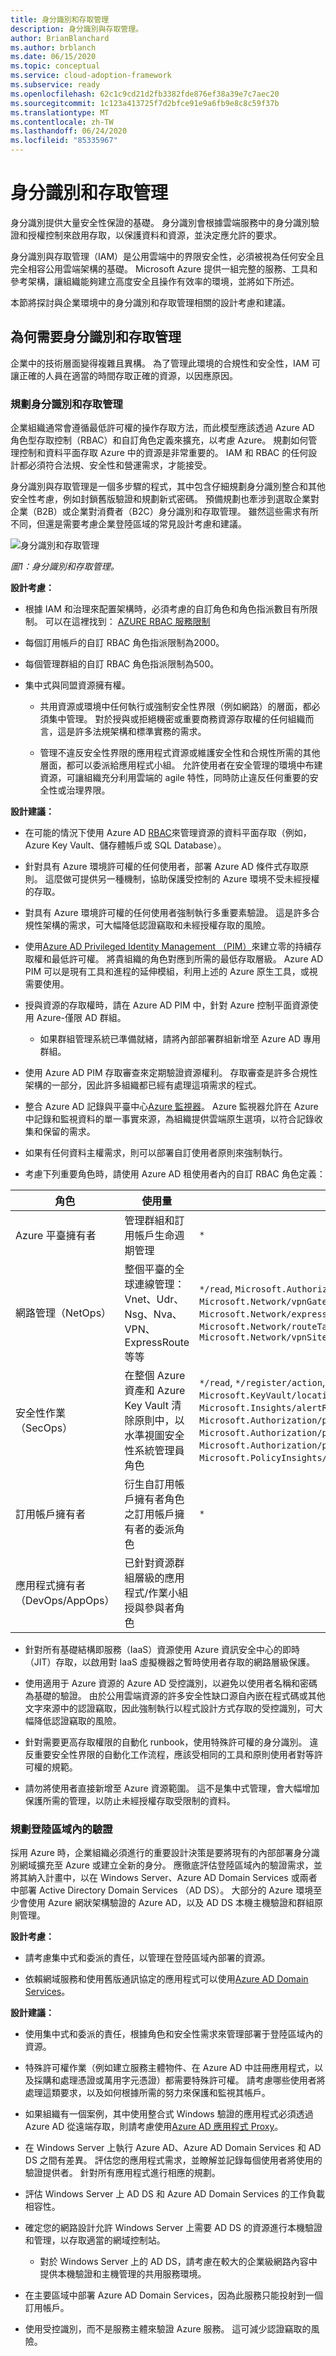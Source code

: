 ```yaml
---
title: 身分識別和存取管理
description: 身分識別與存取管理。
author: BrianBlanchard
ms.author: brblanch
ms.date: 06/15/2020
ms.topic: conceptual
ms.service: cloud-adoption-framework
ms.subservice: ready
ms.openlocfilehash: 62c1c9cd21d2fb3382fde876ef38a39e7c7aec20
ms.sourcegitcommit: 1c123a413725f7d2bfce91e9a6fb9e8c8c59f37b
ms.translationtype: MT
ms.contentlocale: zh-TW
ms.lasthandoff: 06/24/2020
ms.locfileid: "85335967"
---
```

# <a name="identity-and-access-management"></a>身分識別和存取管理

身分識別提供大量安全性保證的基礎。 身分識別會根據雲端服務中的身分識別驗證和授權控制來啟用存取，以保護資料和資源，並決定應允許的要求。

身分識別與存取管理（IAM）是公用雲端中的界限安全性，必須被視為任何安全且完全相容公用雲端架構的基礎。 Microsoft Azure 提供一組完整的服務、工具和參考架構，讓組織能夠建立高度安全且操作有效率的環境，並將如下所述。

本節將探討與企業環境中的身分識別和存取管理相關的設計考慮和建議。

## <a name="why-we-need-identity-and-access-management"></a>為何需要身分識別和存取管理

企業中的技術層面變得複雜且異構。 為了管理此環境的合規性和安全性，IAM 可讓正確的人員在適當的時間存取正確的資源，以因應原因。

### <a name="planning-for-identity-and-access-management"></a>規劃身分識別和存取管理

企業組織通常會遵循最低許可權的操作存取方法，而此模型應該透過 Azure AD 角色型存取控制（RBAC）和自訂角色定義來擴充，以考慮 Azure。 規劃如何管理控制和資料平面存取 Azure 中的資源是非常重要的。 IAM 和 RBAC 的任何設計都必須符合法規、安全性和營運需求，才能接受。

身分識別與存取管理是一個多步驟的程式，其中包含仔細規劃身分識別整合和其他安全性考慮，例如封鎖舊版驗證和規劃新式密碼。 預備規劃也牽涉到選取企業對企業（B2B）或企業對消費者（B2C）身分識別和存取管理。 雖然這些需求有所不同，但還是需要考慮企業登陸區域的常見設計考慮和建議。

![身分識別和存取管理](./media/iam.png)

_圖1：身分識別和存取管理。_

**設計考慮：**

- 根據 IAM 和治理來配置架構時，必須考慮的自訂角色和角色指派數目有所限制。 可以在這裡找到： [AZURE RBAC 服務限制](https://docs.microsoft.com/azure/azure-resource-manager/management/azure-subscription-service-limits#role-based-access-control-limits)
- 每個訂用帳戶的自訂 RBAC 角色指派限制為2000。

- 每個管理群組的自訂 RBAC 角色指派限制為500。

- 集中式與同盟資源擁有權。

  - 共用資源或環境中任何執行或強制安全性界限（例如網路）的層面，都必須集中管理。 對於授與或拒絕機密或重要商務資源存取權的任何組織而言，這是許多法規架構和標準實務的需求。

  - 管理不違反安全性界限的應用程式資源或維護安全性和合規性所需的其他層面，都可以委派給應用程式小組。 允許使用者在安全管理的環境中布建資源，可讓組織充分利用雲端的 agile 特性，同時防止違反任何重要的安全性或治理界限。

<!-- docsTest:ignore Azure-AD-only Azure-AD-managed NetOps SecOps AppOps -->

**設計建議：**

- 在可能的情況下使用 Azure AD [RBAC](https://docs.microsoft.com/azure/role-based-access-control/overview)來管理資源的資料平面存取（例如，Azure Key Vault、儲存體帳戶或 SQL Database）。

- 針對具有 Azure 環境許可權的任何使用者，部署 Azure AD 條件式存取原則。 這麼做可提供另一種機制，協助保護受控制的 Azure 環境不受未經授權的存取。

- 對具有 Azure 環境許可權的任何使用者強制執行多重要素驗證。 這是許多合規性架構的需求，可大幅降低認證竊取和未經授權存取的風險。

- 使用[Azure AD Privileged Identity Management （PIM）](https://docs.microsoft.com/azure/active-directory/privileged-identity-management/pim-configure)來建立零的持續存取權和最低許可權。 將貴組織的角色對應到所需的最低存取層級。 Azure AD PIM 可以是現有工具和進程的延伸模組，利用上述的 Azure 原生工具，或視需要使用。

- 授與資源的存取權時，請在 Azure AD PIM 中，針對 Azure 控制平面資源使用 Azure-僅限 AD 群組。

  - 如果群組管理系統已準備就緒，請將內部部署群組新增至 Azure AD 專用群組。

- 使用 Azure AD PIM 存取審查來定期驗證資源權利。 存取審查是許多合規性架構的一部分，因此許多組織都已經有處理這項需求的程式。

- 整合 Azure AD 記錄與平臺中心[Azure 監視器](https://docs.microsoft.com/azure/active-directory/reports-monitoring/concept-activity-logs-azure-monitor)。 Azure 監視器允許在 Azure 中記錄和監視資料的單一事實來源，為組織提供雲端原生選項，以符合記錄收集和保留的需求。

- 如果有任何資料主權需求，則可以部署自訂使用者原則來強制執行。

- 考慮下列重要角色時，請使用 Azure AD 租使用者內的自訂 RBAC 角色定義：

| 角色 | 使用量 | 動作 | 沒有動作 |
|---|---|---|---|
| Azure 平臺擁有者               | 管理群組和訂用帳戶生命週期管理                                                           | `*`                                                                                                                                                                                                                  |                                                                                                                                                                                         |
| 網路管理（NetOps）        | 整個平臺的全球連線管理： Vnet、Udr、Nsg、Nva、VPN、ExpressRoute 等等            | `*/read`, `Microsoft.Authorization/*/write`, `Microsoft.Network/vpnGateways/*`, `Microsoft.Network/expressRouteCircuits/*`, `Microsoft.Network/routeTables/write`, `Microsoft.Network/vpnSites/*`                              |                                                                                                                                                                               |
| 安全性作業（SecOps）       | 在整個 Azure 資產和 Azure Key Vault 清除原則中，以水準視圖安全性系統管理員角色 | `*/read`, `*/register/action`, `Microsoft.KeyVault/locations/deletedVaults/purge/action`, `Microsoft.Insights/alertRules/*`, `Microsoft.Authorization/policyDefinitions/*`, `Microsoft.Authorization/policyAssignments/*`, `Microsoft.Authorization/policySetDefinitions/*`, `Microsoft.PolicyInsights/*`, `Microsoft.Security/*` |                                                                            |
| 訂用帳戶擁有者                 | 衍生自訂用帳戶擁有者角色之訂用帳戶擁有者的委派角色                                       | `*`                                                                                                                                                                                                                  | `Microsoft.Authorization/*/write`, `Microsoft.Network/vpnGateways/*`, `Microsoft.Network/expressRouteCircuits/*`, `Microsoft.Network/routeTables/write`, `Microsoft.Network/vpnSites/*` |
| 應用程式擁有者（DevOps/AppOps） | 已針對資源群組層級的應用程式/作業小組授與參與者角色                                 |                                                                                                                                                                                                                    | `Microsoft.Network/publicIPAddresses/write`, `Microsoft.Network/virtualNetworks/write`, `Microsoft.KeyVault/locations/deletedVaults/purge/action`                                         |

- 針對所有基礎結構即服務（IaaS）資源使用 Azure 資訊安全中心的即時（JIT）存取，以啟用對 IaaS 虛擬機器之暫時使用者存取的網路層級保護。

- 使用適用于 Azure 資源的 Azure AD 受控識別，以避免以使用者名稱和密碼為基礎的驗證。 由於公用雲端資源的許多安全性缺口源自內嵌在程式碼或其他文字來源中的認證竊取，因此強制執行以程式設計方式存取的受控識別，可大幅降低認證竊取的風險。

- 針對需要更高存取權限的自動化 runbook，使用特殊許可權的身分識別。 違反重要安全性界限的自動化工作流程，應該受相同的工具和原則使用者對等許可權的規範。

- 請勿將使用者直接新增至 Azure 資源範圍。 這不是集中式管理，會大幅增加保護所需的管理，以防止未經授權存取受限制的資料。

### <a name="planning-for-authentication-inside-a-landing-zone"></a>規劃登陸區域內的驗證

採用 Azure 時，企業組織必須進行的重要設計決策是要將現有的內部部署身分識別網域擴充至 Azure 或建立全新的身分。 應徹底評估登陸區域內的驗證需求，並將其納入計畫中，以在 Windows Server、Azure AD Domain Services 或兩者中部署 Active Directory Domain Services （AD DS）。 大部分的 Azure 環境至少會使用 Azure 網狀架構驗證的 Azure AD，以及 AD DS 本機主機驗證和群組原則管理。

**設計考慮：**

- 請考慮集中式和委派的責任，以管理在登陸區域內部署的資源。

- 依賴網域服務和使用舊版通訊協定的應用程式可以使用[Azure AD Domain Services](https://docs.microsoft.com/azure/active-directory-domain-services)。

**設計建議：**

- 使用集中式和委派的責任，根據角色和安全性需求來管理部署于登陸區域內的資源。

- 特殊許可權作業（例如建立服務主體物件、在 Azure AD 中註冊應用程式，以及採購和處理憑證或萬用字元憑證）都需要特殊許可權。 請考慮哪些使用者將處理這類要求，以及如何根據所需的努力來保護和監視其帳戶。

- 如果組織有一個案例，其中使用整合式 Windows 驗證的應用程式必須透過 Azure AD 從遠端存取，則請考慮使用[Azure AD 應用程式 Proxy](https://docs.microsoft.com/azure/active-directory/manage-apps/application-proxy)。

- 在 Windows Server 上執行 Azure AD、Azure AD Domain Services 和 AD DS 之間有差異。 評估您的應用程式需求，並瞭解並記錄每個使用者將使用的驗證提供者。 針對所有應用程式進行相應的規劃。

- 評估 Windows Server 上 AD DS 和 Azure AD Domain Services 的工作負載相容性。

- 確定您的網路設計允許 Windows Server 上需要 AD DS 的資源進行本機驗證和管理，以存取適當的網域控制站。

  - 對於 Windows Server 上的 AD DS，請考慮在較大的企業級網路內容中提供本機驗證和主機管理的共用服務環境。

- 在主要區域中部署 Azure AD Domain Services，因為此服務只能投射到一個訂用帳戶。

- 使用受控識別，而不是服務主體來驗證 Azure 服務。 這可減少認證竊取的風險。
